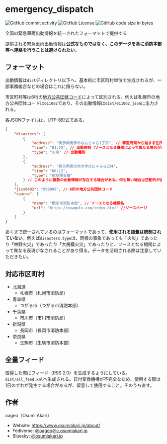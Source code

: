 # emergency_dispatch
![GitHub commit activity](https://img.shields.io/github/commit-activity/y/oageo/emergency-dispatch)
![GitHub License](https://img.shields.io/github/license/oageo/emergency-dispatch)
![GitHub code size in bytes](https://img.shields.io/github/languages/code-size/oageo/emergency-dispatch)

全国の緊急車両出動情報を統一されたフォーマットで提供する

提供される緊急車両出動情報は**公式なものではなく、このデータを基に消防本部等へ連絡を行うことは避けられたい**。

## フォーマット
出動情報は`dist`ディレクトリ以下へ、基本的に市区町村単位で生成されるが、一部事務組合などの場合はこれに限らない。

市区町村等は6桁の[地方公共団体コード](https://www.soumu.go.jp/denshijiti/code.html)によって区別される。例えば札幌市の地方公共団体コードは`011002`であり、その出動情報は`dist/011002.json`に出力される。

各JSONファイルは、UTF-8形式である。

```json
{
    "disasters": [
        {
            "address": "例示県例示市なんちゃら1丁目", // 都道府県から始まる住所
            "time": "01:23", // 出動時刻（ソースとなる機関によって異なる場合がある）
            "type": "火災" // 出動種別
        },
        {
            "address": "例示県例示市大字ほにゃらら234",
            "time": "00:12",
            "type": "航空隊支援"
        } // このように複数の出動情報が存在する場合がある。何も無い場合は空配列が返される。
    ],
    "jisx0402": "999999", // 6桁の地方公共団体コード
    "source": [
        {
            "name": "例示市消防本部", // ソースとなる機関名
            "url": "https://example.com/index.html" //ソースページ
        }
    ]
}
```

あくまで統一されているのはフォーマットであって、**使用される語彙は統制されていない**。例えば`disasters.type`は、同様の事象であっても「火災」であったり「林野火災」であったり「大規模火災」であったりと、ソースとなる機関によって異なる表現がなされることがあり得る。データを活用される際は注意していただきたい。

## 対応市区町村
* 北海道
    * 札幌市（札幌市消防局）
* 青森県
    * つがる市（つがる市消防本部）
* 千葉県
    * 市川市（市川市消防局）
* 新潟県
    * 長岡市（長岡市消防本部）
* 奈良県
    * 生駒市（生駒市消防本部）

## 全量フィード
取得した際にフィード（RSS 2.0）を生成するようにしている。`dist/all_feed.xml`へ生成される。日付変換機構が不完全なため、使用する際は1日のずれが発生する場合があるが、留意して使用すること。そのうち直す。

## 作者
oageo（Osumi Akari）

* Website: https://www.osumiakari.jp/about/
* Fediverse: [@oageo@c.osumiakari.jp](https://c.osumiakari.jp/@oageo)
* Bluesky: [@osumiakari.jp](https://bsky.app/profile/osumiakari.jp)
